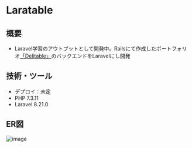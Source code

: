 # Laratable

## 概要
- Laravel学習のアウトプットとして開発中。Railsにて作成したポートフォリオ[「Delitable」](https://github.com/OnoS07/Delitable)のバックエンドをLaravelにし開発

## 技術・ツール
- デプロイ：未定
- PHP 7.3.11
- Laravel 8.21.0

## ER図
![image](https://user-images.githubusercontent.com/62997834/105715286-c31eb200-5f60-11eb-987e-efa0888ce464.png)
